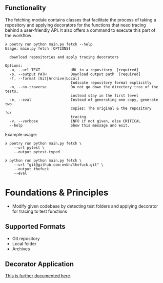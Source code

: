 ## Functionality

The fetching module contains classes that facilitate the process of taking a repository and applying decorators for the functions that need tracing behind a user-friendly API.
It also offers a command to execute this part of the workflow:

```
λ poetry run python main.py fetch --help
Usage: main.py fetch [OPTIONS]

  download repositories and apply tracing decorators

Options:
  -u, --url TEXT              URL to a repository  [required]
  -o, --output PATH           Download output path  [required]
  -f, --format [Git|Archive|Local]  
                              Indicate repository format explicitly
  -n, --no-traverse           Do not go down the directory tree of the tests,
                              instead stay in the first level
  -e, --eval                  Instead of generating one copy, generate two
                              copies: The original & the repository for
                              tracing
  -v, --verbose               INFO if not given, else CRITICAL
  --help                      Show this message and exit.
```

Example usage:

```
λ poetry run python main.py fetch \
    --url pytest \
    --output pytest-typed
```

```
λ python run python main.py fetch \
    --url "git@github.com:nvbn/thefuck.git" \
    --output thefuck
    --eval
```    


# Foundations & Principles



* Modify given codebase by detecting test folders and applying decorator for tracing to test functions


## Supported Formats

* Git repository
* Local folder
* Archives


## Decorator Application

[This is further documented here](fetching.md#decorator-application).

